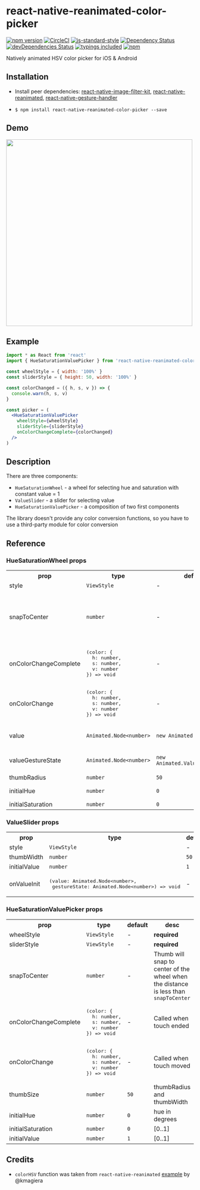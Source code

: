 # react-native-reanimated-color-picker
[![npm version](https://badge.fury.io/js/react-native-reanimated-color-picker.svg?t=1495378566925)](https://badge.fury.io/js/react-native-reanimated-color-picker)
[![CircleCI](https://circleci.com/gh/iyegoroff/react-native-reanimated-color-picker.svg?style=svg)](https://circleci.com/gh/iyegoroff/react-native-reanimated-color-picker)
[![js-standard-style](https://img.shields.io/badge/code%20style-standard-brightgreen.svg)](https://github.com/standard/standard)
[![Dependency Status](https://david-dm.org/iyegoroff/react-native-reanimated-color-picker.svg?t=1495378566925)](https://david-dm.org/iyegoroff/react-native-reanimated-color-picker)
[![devDependencies Status](https://david-dm.org/iyegoroff/react-native-reanimated-color-picker/dev-status.svg)](https://david-dm.org/iyegoroff/react-native-reanimated-color-picker?type=dev)
[![typings included](https://img.shields.io/badge/typings-included-brightgreen.svg?t=1495378566925)](package.json)
[![npm](https://img.shields.io/npm/l/express.svg?t=1495378566925)](https://www.npmjs.com/package/react-native-reanimated-color-picker)

Natively animated HSV color picker for iOS & Android

## Installation

- Install peer dependencies: [react-native-image-filter-kit](https://github.com/iyegoroff/react-native-image-filter-kit#react-native-image-filter-kit), [react-native-reanimated](https://github.com/kmagiera/react-native-reanimated#getting-started), [react-native-gesture-handler](https://kmagiera.github.io/react-native-gesture-handler/docs/getting-started.html#installation)

- `$ npm install react-native-reanimated-color-picker --save`

## Demo

<img src="./demo.gif" height="500">

## Example

```jsx
import * as React from 'react'
import { HueSaturationValuePicker } from 'react-native-reanimated-color-picker'

const wheelStyle = { width: '100%' }
const sliderStyle = { height: 50, width: '100%' }

const colorChanged = ({ h, s, v }) => {
  console.warn(h, s, v)
}

const picker = (
  <HueSaturationValuePicker
    wheelStyle={wheelStyle}
    sliderStyle={sliderStyle}
    onColorChangeComplete={colorChanged}
  />
)
```

## Description

There are three components:
- `HueSaturationWheel` - a wheel for selecting hue and saturation with constant value = 1
- `ValueSlider` - a slider for selecting value
- `HueSaturationValuePicker` - a composition of two first components

The library doesn't provide any color conversion functions, so you have to use a third-party module for color conversion

## Reference

### HueSaturationWheel props

<table>
  <tr>
    <th>prop</th>
    <th>type</th>
    <th>default</th>
    <th>desc</th>
  </tr>
  <tr>
    <td>style</td>
    <td><code>ViewStyle</code></td>
    <td>-</td>
    <td><strong>required</strong></td>
  </tr>
  <tr>
    <td>snapToCenter</td>
    <td><code>number</code></td>
    <td>-</td>
    <td>Thumb will snap to center of the wheel when the distance is less than <code>snapToCenter</code></td>
  </tr>
  <tr>
    <td>onColorChangeComplete</td>
    <td><pre>(color:&nbsp;{
  h:&nbsp;number,
  s:&nbsp;number,
  v:&nbsp;number
})&nbsp;=>&nbsp;void</pre></td>
    <td>-</td>
    <td>Called when touch ended</td>
  </tr>
  <tr>
    <td>onColorChange</td>
    <td><pre>(color:&nbsp;{
  h:&nbsp;number,
  s:&nbsp;number,
  v:&nbsp;number
})&nbsp;=>&nbsp;void</pre></td>
    <td>-</td>
    <td>Called when touch moved</td>
  </tr>
  <tr>
    <td>value</td>
    <td><code>Animated.Node&lt;number&gt;</code></td>
    <td><code>new Animated.Value(1)</code></td>
    <td>value node from ValueSlider</td>
  </tr>
  <tr>
    <td>valueGestureState</td>
    <td><code>Animated.Node&lt;number&gt;</code></td>
    <td><code>new Animated.Value(State.END)</code></td>
    <td>ValueSlider gesture state</td>
  </tr>
  <tr>
    <td>thumbRadius</td>
    <td><code>number</code></td>
    <td><code>50</code></td>
    <td></td>
  </tr>
  <tr>
    <td>initialHue</td>
    <td><code>number</code></td>
    <td><code>0</code></td>
    <td>hue in degrees</td>
  </tr>
  <tr>
    <td>initialSaturation</td>
    <td><code>number</code></td>
    <td><code>0</code></td>
    <td>[0..1]</td>
  </tr>
</table>

### ValueSlider props


<table>
  <tr>
    <th>prop</th>
    <th>type</th>
    <th>default</th>
    <th>desc</th>
  </tr>
  <tr>
    <td>style</td>
    <td><code>ViewStyle</code></td>
    <td>-</td>
    <td><strong>required</strong></td>
  </tr>
  <tr>
    <td>thumbWidth</td>
    <td><code>number</code></td>
    <td><code>50</code></td>
    <td></td>
  </tr>
  <tr>
    <td>initialValue</td>
    <td><code>number</code></td>
    <td><code>1</code></td>
    <td>[0..1]</td>
  </tr>
  <tr>
    <td>onValueInit</td>
    <td><pre>(value:&nbsp;Animated.Node&lt;number&gt;,
 gestureState:&nbsp;Animated.Node&lt;number&gt;)&nbsp;=>&nbsp;void</pre></td>
    <td>-</td>
    <td>used to wire ValudeSlider with HueSaturationWheel</td>
  </tr>
</table>


### HueSaturationValuePicker props

<table>
  <tr>
    <th>prop</th>
    <th>type</th>
    <th>default</th>
    <th>desc</th>
  </tr>
  <tr>
    <td>wheelStyle</td>
    <td><code>ViewStyle</code></td>
    <td>-</td>
    <td><strong>required</strong></td>
  </tr>
  <tr>
    <td>sliderStyle</td>
    <td><code>ViewStyle</code></td>
    <td>-</td>
    <td><strong>required</strong></td>
  </tr>
  <tr>
    <td>snapToCenter</td>
    <td><code>number</code></td>
    <td>-</td>
    <td>Thumb will snap to center of the wheel when the distance is less than <code>snapToCenter</code></td>
  </tr>
  <tr>
    <td>onColorChangeComplete</td>
    <td><pre>(color:&nbsp;{
  h:&nbsp;number,
  s:&nbsp;number,
  v:&nbsp;number
})&nbsp;=>&nbsp;void</pre></td>
    <td>-</td>
    <td>Called when touch ended</td>
  </tr>
  <tr>
    <td>onColorChange</td>
    <td><pre>(color:&nbsp;{
  h:&nbsp;number,
  s:&nbsp;number,
  v:&nbsp;number
})&nbsp;=>&nbsp;void</pre></td>
    <td>-</td>
    <td>Called when touch moved</td>
  </tr>
  <tr>
    <td>thumbSize</td>
    <td><code>number</code></td>
    <td><code>50</code></td>
    <td>thumbRadius and thumbWidth</td>
  </tr>
  <tr>
    <td>initialHue</td>
    <td><code>number</code></td>
    <td><code>0</code></td>
    <td>hue in degrees</td>
  </tr>
  <tr>
    <td>initialSaturation</td>
    <td><code>number</code></td>
    <td><code>0</code></td>
    <td>[0..1]</td>
  </tr>
  <tr>
    <td>initialValue</td>
    <td><code>number</code></td>
    <td><code>1</code></td>
    <td>[0..1]</td>
  </tr>
</table>

## Credits

- `colorHSV` function was taken from `react-native-reanimated` [example](https://github.com/kmagiera/react-native-reanimated/blob/master/Example/colors/index.js) by @kmagiera
